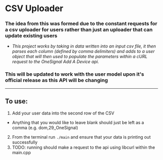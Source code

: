 # CSV Uploader
### The idea from this was formed due to the constant requests for a csv uploader for users rather than just an uploader that can update existing users

- *This project works by taking in data written into an input csv file, it then parses each column (defined by comma delimiters) and adds to a user object that will then used to populate the parameters within a cURL request to the OneSignal Add A Device api.*

### This will be updated to work with the user model upon it's official release as this API will be changing
---
## To use:
1. Add your user data into the second row of the CSV
- Anything that you would like to leave blank should just be left as a comma (e.g. dom,29,,OneSignal)
2. From the terminal run `./main` and ensure that your data is printing out successfully 
3. TODO: running should make a request to the api using libcurl within the main.cpp